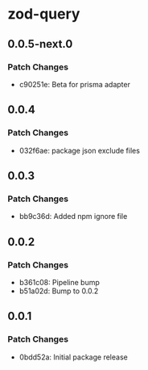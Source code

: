 # zod-query

## 0.0.5-next.0

### Patch Changes

- c90251e: Beta for prisma adapter

## 0.0.4

### Patch Changes

- 032f6ae: package json exclude files

## 0.0.3

### Patch Changes

- bb9c36d: Added npm ignore file

## 0.0.2

### Patch Changes

- b361c08: Pipeline bump
- b51a02d: Bump to 0.0.2

## 0.0.1

### Patch Changes

- 0bdd52a: Initial package release

